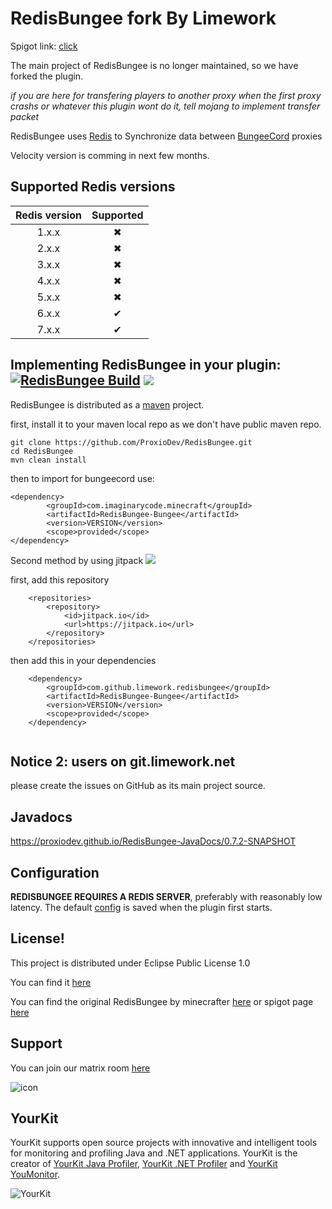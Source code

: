# RedisBungee fork By Limework

Spigot link: [click](https://www.spigotmc.org/resources/redisbungee.87700/)

The main project of RedisBungee is no longer maintained, so we have forked the plugin.

*if you are here for transfering players to another proxy when the first proxy crashs or whatever this plugin wont do it, tell mojang to implement transfer packet*

RedisBungee uses [Redis](https://redis.io) to Synchronize data between [BungeeCord](https://github.com/SpigotMC/BungeeCord) proxies

Velocity version is comming in next few months.

## Supported Redis versions
| Redis version | Supported |
|:-------------:|:---------:|
|     1.x.x     | &#x2716;	 |
|     2.x.x     | &#x2716;	 |
|     3.x.x     | &#x2716;	 |
|     4.x.x     | &#x2716;	 |
|     5.x.x     | &#x2716;	 |
|     6.x.x     | &#x2714;  |
|     7.x.x     | &#x2714;  |


## Implementing RedisBungee in your plugin: [![RedisBungee Build](https://github.com/proxiodev/RedisBungee/actions/workflows/maven.yml/badge.svg)](https://github.com/Limework/RedisBungee/actions/workflows/maven.yml) [![](https://jitpack.io/v/limework/redisbungee.svg)](https://jitpack.io/#limework/redisbungee)

RedisBungee is distributed as a [maven](https://maven.apache.org) project.

first, install it to your maven local repo as we don't have public maven repo.
```
git clone https://github.com/ProxioDev/RedisBungee.git
cd RedisBungee
mvn clean install
```
then to import for bungeecord use:
```
<dependency>
        <groupId>com.imaginarycode.minecraft</groupId>
        <artifactId>RedisBungee-Bungee</artifactId>
        <version>VERSION</version>
        <scope>provided</scope>
</dependency>
```
Second method by using jitpack [![](https://jitpack.io/v/limework/redisbungee.svg)](https://jitpack.io/#limework/redisbungee)

first, add this repository
```
	<repositories>
		<repository>
		    <id>jitpack.io</id>
		    <url>https://jitpack.io</url>
		</repository>
	</repositories>
```
then add this in your dependencies
```
	<dependency>
	    <groupId>com.github.limework.redisbungee</groupId>
	    <artifactId>RedisBungee-Bungee</artifactId>
	    <version>VERSION</version>
	    <scope>provided</scope>
	</dependency>
	
```

## Notice 2: users on git.limework.net

please create the issues on GitHub as its main project source.

## Javadocs

https://proxiodev.github.io/RedisBungee-JavaDocs/0.7.2-SNAPSHOT

## Configuration

**REDISBUNGEE REQUIRES A REDIS SERVER**, preferably with reasonably low latency. The default [config](https://github.com/proxiodev/RedisBungee/blob/master/src/main/resources/example_config.yml) is saved when the plugin first starts.

## License!

This project is distributed under Eclipse Public License 1.0

You can find it [here](https://github.com/proxiodev/RedisBungee/blob/master/LICENSE)

You can find the original RedisBungee by minecrafter [here](https://github.com/minecrafter/RedisBungee) or spigot page [here](https://www.spigotmc.org/resources/redisbungee.13494/)

## Support

You can join our matrix room [here](https://matrix.to/#/!zhedzmRNSZXfuOPZUB:govindas.net?via=govindas.net&via=matrix.org)

![icon](https://matrix.org/images/matrix-logo-white.svg)


## YourKit

YourKit supports open source projects with innovative and intelligent tools for monitoring and profiling Java and .NET applications. YourKit is the creator of [YourKit Java Profiler](https://www.yourkit.com/java/profiler/), [YourKit .NET Profiler](https://www.yourkit.com/.net/profiler/) and [YourKit YouMonitor](https://www.yourkit.com/youmonitor/).

![YourKit](https://www.yourkit.com/images/yklogo.png)
